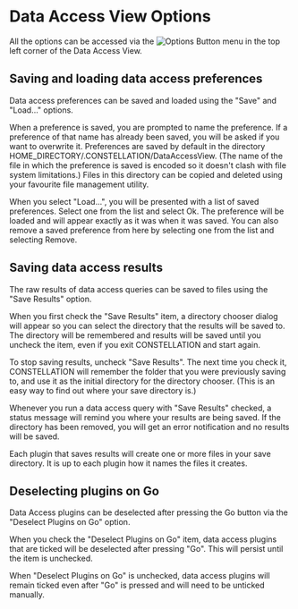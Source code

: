 # Data Access View Options

All the options can be accessed via the ![Options
Button](resources/DataAccessOptions.png) menu in the top left corner of
the Data Access View.

## Saving and loading data access preferences

Data access preferences can be saved and loaded using the "Save" and
"Load..." options.

When a preference is saved, you are prompted to name the preference. If
a preference of that name has already been saved, you will be asked if
you want to overwrite it. Preferences are saved by default in the
directory HOME\_DIRECTORY/.CONSTELLATION/DataAccessView. (The name of
the file in which the preference is saved is encoded so it doesn't clash
with file system limitations.) Files in this directory can be copied and
deleted using your favourite file management utility.

When you select "Load...", you will be presented with a list of saved
preferences. Select one from the list and select Ok. The preference will
be loaded and will appear exactly as it was when it was saved. You can
also remove a saved preference from here by selecting one from the list
and selecting Remove.

## Saving data access results

The raw results of data access queries can be saved to files using the
"Save Results" option.

When you first check the "Save Results" item, a directory chooser dialog
will appear so you can select the directory that the results will be
saved to. The directory will be remembered and results will be saved
until you uncheck the item, even if you exit CONSTELLATION and start
again.

To stop saving results, uncheck "Save Results". The next time you check
it, CONSTELLATION will remember the folder that you were previously
saving to, and use it as the initial directory for the directory
chooser. (This is an easy way to find out where your save directory is.)

Whenever you run a data access query with "Save Results" checked, a
status message will remind you where your results are being saved. If
the directory has been removed, you will get an error notification and
no results will be saved.

Each plugin that saves results will create one or more files in your
save directory. It is up to each plugin how it names the files it
creates.

## Deselecting plugins on Go

Data Access plugins can be deselected after pressing the Go button via
the "Deselect Plugins on Go" option.

When you check the "Deselect Plugins on Go" item, data access plugins
that are ticked will be deselected after pressing "Go". This will
persist until the item is unchecked.

When "Deselect Plugins on Go" is unchecked, data access plugins will
remain ticked even after "Go" is pressed and will need to be unticked
manually.
